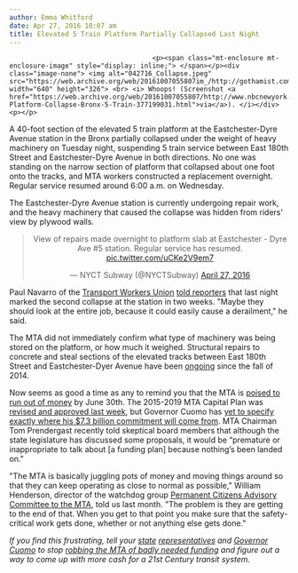 ```yaml
---
author: Emma Whitford
date: Apr 27, 2016 10:07 am
title: Elevated 5 Train Platform Partially Collapsed Last Night
---
```


	
										<p><span class="mt-enclosure mt-enclosure-image" style="display: inline;"> </span></p><div class="image-none"> <img alt="042716_Collapse.jpeg" src="https://web.archive.org/web/20161007055807im_/http://gothamist.com/attachments/nyc_ewhitford/042716_Collapse.jpeg" width="640" height="326"> <br> <i> Whoops! (Screenshot <a href="https://web.archive.org/web/20161007055807/http://www.nbcnewyork.com/news/local/Subway-Platform-Collapse-Bronx-5-Train-377199031.html">via</a>). </i></div> <p></p>

<p>A 40-foot section of the elevated 5 train platform at the Eastchester-Dyre Avenue station in the Bronx partially collapsed under the weight of heavy machinery on Tuesday night, suspending 5 train service between East 180th Street and Eastchester-Dyre Avenue in both directions. No one was standing on the narrow section of platform that collapsed about one foot onto the tracks, and MTA workers constructed a replacement overnight. Regular service resumed around 6:00 a.m. on Wednesday. </p>

<p>The Eastchester-Dyre Avenue station is currently undergoing repair work, and the heavy machinery that caused the collapse was hidden from riders&apos; view by plywood walls.</p>

<center><blockquote class="twitter-tweet" data-lang="en"><p lang="en" dir="ltr">View of repairs made overnight to platform slab at Eastchester - Dyre Ave #5 station. Regular service has resumed. <a href="https://web.archive.org/web/20161007055807/https://t.co/uCKe2V9em7">pic.twitter.com/uCKe2V9em7</a></p>&#x2014; NYCT Subway (@NYCTSubway) <a href="https://web.archive.org/web/20161007055807/https://twitter.com/NYCTSubway/status/725266193557364736">April 27, 2016</a></blockquote>
<script async src="//web.archive.org/web/20161007055807js_/http://platform.twitter.com/widgets.js" charset="utf-8"></script></center>

<p>Paul Navarro of the <a href="https://web.archive.org/web/20161007055807/http://www.twu.org/">Transport Workers Union</a> <a href="https://web.archive.org/web/20161007055807/http://www.nbcnewyork.com/news/local/Subway-Platform-Collapse-Bronx-5-Train-377199031.html">told reporters</a> that last night marked the second collapse at the station in two weeks. &quot;Maybe they should look at the entire job, because it could easily cause a derailment,&quot; he said. </p>

<p>The MTA did not immediately confirm what type of machinery was being stored on the platform, or how much it weighed. Structural repairs to concrete and steal sections of the elevated tracks between East 180th Street and Eastchester-Dyer Avenue have been <a href="https://web.archive.org/web/20161007055807/http://thebronxchronicle.com/2014/11/21/dyre-avenue-projects/">ongoing</a> since the fall of 2014. </p>

<p>Now seems as good a time as any to remind you that the MTA is <a href="https://web.archive.org/web/20161007055807/http://gothamist.com/2016/03/24/bdb_monorail_ftw.php">poised to run out of money</a> by June 30th. The 2015-2019 MTA Capital Plan was <a href="https://web.archive.org/web/20161007055807/http://gothamist.com/2016/04/20/l_train_shutdown_update.php">revised and approved last week</a>, but Governor Cuomo has <a href="https://web.archive.org/web/20161007055807/http://gothamist.com/2016/02/26/state_on_cuomos_26_billion_mta_plan.php">yet to specify exactly where his $7.3 billion commitment will come from</a>. MTA Chairman Tom Prendergast recently told skeptical board members that although the state legislature has discussed some proposals, it would be &#x201C;premature or inappropriate to talk about [a funding plan] because nothing&#x2019;s been landed on.&quot;</p>

<p>&quot;The MTA is basically juggling pots of money and moving things around so that they can keep operating as close to normal as possible,&quot; William Henderson, director of the watchdog group <a href="https://web.archive.org/web/20161007055807/http://www.pcac.org/">Permanent Citizens Advisory Committee to the MTA</a>, told us last month. &quot;The problem is they are getting to the end of that. When you get to that point you make sure that the safety-critical work gets done, whether or not anything else gets done.&quot;</p>

<p><em>If you find this frustrating, tell your <a href="https://web.archive.org/web/20161007055807/http://www.nysenate.gov/">state</a> <a href="https://web.archive.org/web/20161007055807/http://www.assembly.state.ny.us/mem/">representatives</a> and <a href="https://web.archive.org/web/20161007055807/http://www.governor.ny.gov/contact">Governor Cuomo</a> to stop <a href="https://web.archive.org/web/20161007055807/http://gothamist.com/2014/10/22/mta_so_popular_so_broke.php">robbing the MTA of badly needed funding</a> and figure out a way to come up with more cash for a 21st Century transit system.</em></p>					
										
									
				